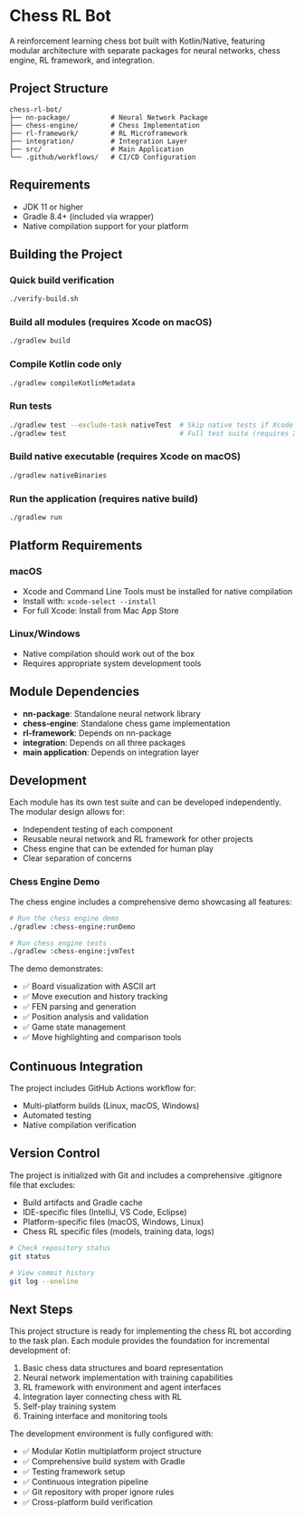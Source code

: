 # Chess RL Bot

A reinforcement learning chess bot built with Kotlin/Native, featuring modular architecture with separate packages for neural networks, chess engine, RL framework, and integration.

## Project Structure

```
chess-rl-bot/
├── nn-package/          # Neural Network Package
├── chess-engine/        # Chess Implementation
├── rl-framework/        # RL Microframework  
├── integration/         # Integration Layer
├── src/                 # Main Application
└── .github/workflows/   # CI/CD Configuration
```

## Requirements

- JDK 11 or higher
- Gradle 8.4+ (included via wrapper)
- Native compilation support for your platform

## Building the Project

### Quick build verification
```bash
./verify-build.sh
```

### Build all modules (requires Xcode on macOS)
```bash
./gradlew build
```

### Compile Kotlin code only
```bash
./gradlew compileKotlinMetadata
```

### Run tests
```bash
./gradlew test --exclude-task nativeTest  # Skip native tests if Xcode not available
./gradlew test                            # Full test suite (requires Xcode on macOS)
```

### Build native executable (requires Xcode on macOS)
```bash
./gradlew nativeBinaries
```

### Run the application (requires native build)
```bash
./gradlew run
```

## Platform Requirements

### macOS
- Xcode and Command Line Tools must be installed for native compilation
- Install with: `xcode-select --install`
- For full Xcode: Install from Mac App Store

### Linux/Windows
- Native compilation should work out of the box
- Requires appropriate system development tools

## Module Dependencies

- **nn-package**: Standalone neural network library
- **chess-engine**: Standalone chess game implementation  
- **rl-framework**: Depends on nn-package
- **integration**: Depends on all three packages
- **main application**: Depends on integration layer

## Development

Each module has its own test suite and can be developed independently. The modular design allows for:

- Independent testing of each component
- Reusable neural network and RL framework for other projects
- Chess engine that can be extended for human play
- Clear separation of concerns

### Chess Engine Demo

The chess engine includes a comprehensive demo showcasing all features:

```bash
# Run the chess engine demo
./gradlew :chess-engine:runDemo

# Run chess engine tests
./gradlew :chess-engine:jvmTest
```

The demo demonstrates:
- ✅ Board visualization with ASCII art
- ✅ Move execution and history tracking
- ✅ FEN parsing and generation
- ✅ Position analysis and validation
- ✅ Game state management
- ✅ Move highlighting and comparison tools

## Continuous Integration

The project includes GitHub Actions workflow for:
- Multi-platform builds (Linux, macOS, Windows)
- Automated testing
- Native compilation verification

## Version Control

The project is initialized with Git and includes a comprehensive .gitignore file that excludes:
- Build artifacts and Gradle cache
- IDE-specific files (IntelliJ, VS Code, Eclipse)
- Platform-specific files (macOS, Windows, Linux)
- Chess RL specific files (models, training data, logs)

```bash
# Check repository status
git status

# View commit history
git log --oneline
```

## Next Steps

This project structure is ready for implementing the chess RL bot according to the task plan. Each module provides the foundation for incremental development of:

1. Basic chess data structures and board representation
2. Neural network implementation with training capabilities
3. RL framework with environment and agent interfaces
4. Integration layer connecting chess with RL
5. Self-play training system
6. Training interface and monitoring tools

The development environment is fully configured with:
- ✅ Modular Kotlin multiplatform project structure
- ✅ Comprehensive build system with Gradle
- ✅ Testing framework setup
- ✅ Continuous integration pipeline
- ✅ Git repository with proper ignore rules
- ✅ Cross-platform build verification